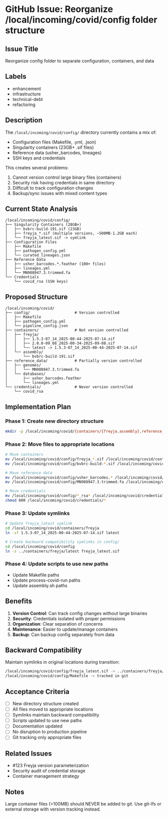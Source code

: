 # GitHub Issue: Reorganize /local/incoming/covid/config folder structure

## Issue Title
Reorganize config folder to separate configuration, containers, and data

## Labels
- enhancement
- infrastructure
- technical-debt
- refactoring

## Description

The `/local/incoming/covid/config/` directory currently contains a mix of:
- Configuration files (Makefile, .yml, .json)
- Singularity containers (23GB+ .sif files)
- Reference data (usher_barcodes, lineages)
- SSH keys and credentials

This creates several problems:
1. Cannot version control large binary files (containers)
2. Security risk having credentials in same directory
3. Difficult to track configuration changes
4. Backup/sync issues with mixed content types

## Current State Analysis

```
/local/incoming/covid/config/
├── Singularity Containers (28GB+)
│   ├── bvbrc-build-191.sif (23GB)
│   ├── freyja_*.sif (multiple versions, ~500MB-1.2GB each)
│   └── freyja_latest.sif -> symlink
├── Configuration Files
│   ├── Makefile
│   ├── pathogen_config.yml
│   └── curated_lineages.json
├── Reference Data
│   ├── usher_barcodes.*.feather (100+ files)
│   ├── lineages.yml
│   └── MN908947.3.trimmed.fa
└── Credentials
    └── covid_rsa (SSH keys)
```

## Proposed Structure

```
/local/incoming/covid/
├── config/                    # Version controlled
│   ├── Makefile
│   ├── pathogen_config.yml
│   └── pipeline_config.json
├── containers/                # Not version controlled
│   ├── freyja/
│   │   ├── 1.5.3-07_14_2025-00-44-2025-07-14.sif
│   │   ├── 2.0.0-09_08_2025-00-34-2025-09-08.sif
│   │   └── latest -> 1.5.3-07_14_2025-00-44-2025-07-14.sif
│   └── assembly/
│       └── bvbrc-build-191.sif
├── reference_data/            # Partially version controlled
│   ├── genomes/
│   │   └── MN908947.3.trimmed.fa
│   └── databases/
│       ├── usher_barcodes.feather
│       └── lineages.yml
└── credentials/               # Never version controlled
    └── covid_rsa
```

## Implementation Plan

### Phase 1: Create new directory structure
```bash
mkdir -p /local/incoming/covid/{containers/{freyja,assembly},reference_data/{genomes,databases},credentials}
```

### Phase 2: Move files to appropriate locations
```bash
# Move containers
mv /local/incoming/covid/config/freyja_*.sif /local/incoming/covid/containers/freyja/
mv /local/incoming/covid/config/bvbrc-build-*.sif /local/incoming/covid/containers/assembly/

# Move reference data
mv /local/incoming/covid/config/usher_barcodes.* /local/incoming/covid/reference_data/databases/
mv /local/incoming/covid/config/MN908947.3.trimmed.fa /local/incoming/covid/reference_data/genomes/

# Move credentials
mv /local/incoming/covid/config/*_rsa* /local/incoming/covid/credentials/
chmod 600 /local/incoming/covid/credentials/*
```

### Phase 3: Update symlinks
```bash
# Update freyja_latest symlink
cd /local/incoming/covid/containers/freyja
ln -sf 1.5.3-07_14_2025-00-44-2025-07-14.sif latest

# Create backward compatibility symlinks in config/
cd /local/incoming/covid/config
ln -s ../containers/freyja/latest freyja_latest.sif
```

### Phase 4: Update scripts to use new paths
- Update Makefile paths
- Update process-covid-run paths
- Update assembly.sh paths

## Benefits

1. **Version Control**: Can track config changes without large binaries
2. **Security**: Credentials isolated with proper permissions
3. **Organization**: Clear separation of concerns
4. **Maintenance**: Easier to update/manage containers
5. **Backup**: Can backup config separately from data

## Backward Compatibility

Maintain symlinks in original locations during transition:
```bash
/local/incoming/covid/config/freyja_latest.sif -> ../containers/freyja/latest
/local/incoming/covid/config/Makefile -> tracked in git
```

## Acceptance Criteria

- [ ] New directory structure created
- [ ] All files moved to appropriate locations
- [ ] Symlinks maintain backward compatibility
- [ ] Scripts updated to use new paths
- [ ] Documentation updated
- [ ] No disruption to production pipeline
- [ ] Git tracking only appropriate files

## Related Issues
- #123 Freyja version parameterization
- Security audit of credential storage
- Container management strategy

## Notes

Large container files (>100MB) should NEVER be added to git. Use git-lfs or external storage with version tracking instead.